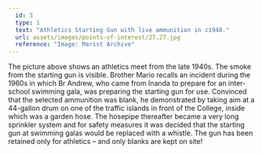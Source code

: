 ```yaml
---
  id: 3
  type: 1
  text: "Athletics Starting Gun with live ammunition in c1948."
  url: assets/images/points-of-interest/27.27.jpg
  reference: "Image: Marist Archive"
---
```

The picture above shows an athletics meet from the late 1940s. The smoke from the starting gun is visible. Brother Mario recalls an incident during the 1960s in which Br Andrew, who came from Inanda to prepare for an inter-school swimming gala, was preparing the starting gun for use. Convinced that the selected ammunition was blank, he demonstrated by taking aim at a 44-gallon drum on one of the traffic islands in front of the College, inside which was a garden hose. The hosepipe thereafter became a very long sprinkler system and for safety measures it was decided that the starting gun at swimming galas would be replaced with a whistle. The gun has been retained only for athletics – and only blanks are kept on site!
